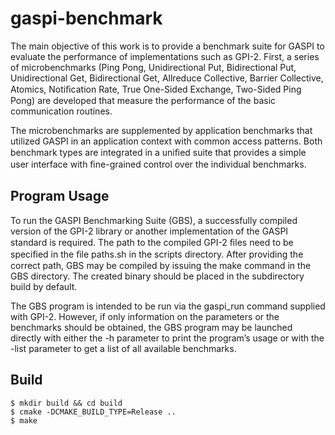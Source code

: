# gaspi-benchmark

The main objective of this work is to provide a benchmark suite for GASPI to evaluate the performance of implementations such as GPI-2. First, a series of microbenchmarks (Ping Pong, Unidirectional Put, Bidirectional Put, Unidirectional Get, Bidirectional Get, Allreduce Collective, Barrier Collective, Atomics, Notiﬁcation Rate, True One-Sided Exchange, Two-Sided Ping Pong)  are developed that measure the performance of the basic communication routines. 

The microbenchmarks are supplemented by application benchmarks that utilized GASPI in an application context with common access patterns. Both benchmark types are integrated in a uniﬁed suite that provides a simple user interface with ﬁne-grained control over the individual benchmarks.

## Program Usage
To run the GASPI Benchmarking Suite (GBS), a successfully compiled version of the GPI-2 library or another implementation of the GASPI standard is required.
The path to the compiled GPI-2 ﬁles need to be speciﬁed in the ﬁle paths.sh in the scripts directory. After providing the correct path, GBS may be compiled by issuing the make command in the GBS directory. The created binary should be placed in the subdirectory build by default.

The GBS program is intended to be run via the gaspi_run command supplied with GPI-2. However, if only information on the parameters or the benchmarks should be obtained, the GBS program may be launched directly with either the -h parameter to print the program’s usage or with the -list parameter to get a list of all available benchmarks. 

## Build

```
$ mkdir build && cd build
$ cmake -DCMAKE_BUILD_TYPE=Release ..
$ make
```
